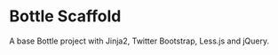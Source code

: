 Bottle Scaffold
===============

A base Bottle project with Jinja2, Twitter Bootstrap, Less.js and jQuery.
